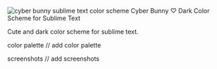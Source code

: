 ![cyber bunny sublime text color scheme](https://user-images.githubusercontent.com/113377248/218393725-74bcc89d-b730-4f6c-ac81-41f86e563311.png)
Cyber Bunny ♡ Dark Color Scheme for Sublime Text

Cute and dark color scheme for sublime text.

color palette 
// add color palette

screenshots
// add screenshots

